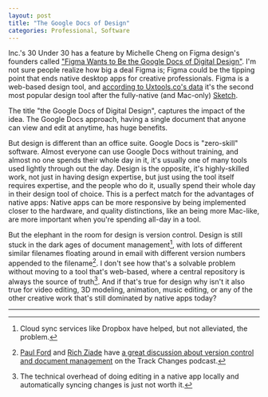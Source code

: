 ```yaml
---
layout: post
title: "The Google Docs of Design"
categories: Professional, Software
---
```


Inc.'s 30 Under 30 has a feature by Michelle Cheng on Figma design's founders called ["Figma Wants to Be the Google Docs of Digital Design"](https://www.inc.com/michelle-cheng/figma-design-cloud-collaboration-google-docs-30-under-30-2019.html?utm_content=buffer45db6&utm_medium=social&utm_source=twitter.com&utm_campaign=buffer). I'm not sure people realize how big a deal Figma is; Figma could be the tipping point that ends native desktop apps for creative professionals. Figma is a web-based design tool, and [according to Uxtools.co's data](/2019/04/02/sketch-figmas-market-share/) it's the second most popular design tool after the fully-native (and Mac-only) [Sketch](https://www.sketch.com/).

The title "the Google Docs of Digital Design", captures the impact of the idea. The Google Docs approach, having a single document that anyone can view and edit at anytime, has huge benefits.

But design is different than an office suite. Google Docs is "zero-skill" software. Almost everyone can use Google Docs without training, and almost no one spends their whole day in it, it's usually one of many tools used lightly through out the day. Design is the opposite, it's highly-skilled work, not just in having design expertise, but just using the tool itself requires expertise, and the people who do it, usually spend their whole day in their design tool of choice. This is a perfect match for the advantages of native apps: Native apps can be more responsive by being implemented closer to the hardware, and quality distinctions, like an being more Mac-like, are more important when you're spending all-day in a tool.

But the elephant in the room for design is version control. Design is still stuck in the dark ages of document management[^cloudfoldersync], with lots of different similar filenames floating around in email with different version numbers appended to the filename[^versioncontrolpodcast]. I don't see how that's a solvable problem without moving to a tool that's web-based, where a central repository is always the source of truth[^nativeandsync]. And if that's true for design why isn't it also true for video editing, 3D modeling, animation, music editing, or any of the other creative work that's still dominated by native apps today?

* * *

[^versioncontrolpodcast]: [Paul Ford](https://twitter.com/ftrain) and [Rich Ziade](https://twitter.com/richziade) have [a great discussion about version control and document management](https://postlight.com/trackchanges/podcast/version-control-is-there-a-better-way-to-manage-change) on the Track Changes podcast.

[^enthusiasts]: Just to be clear there will always be a market for enthusiasts, that's not going anywhere. But right now native apps are the most popular for all creative professional work.

[^cloudfoldersync]: Cloud sync services like Dropbox have helped, but not alleviated, the problem.

[^nativeandsync]: The technical overhead of doing editing in a native app locally and automatically syncing changes is just not worth it.